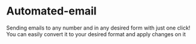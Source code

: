 # Automated-email
Sending emails to any number and in any desired form with just one click! You can easily convert it to your desired format and apply changes on it
